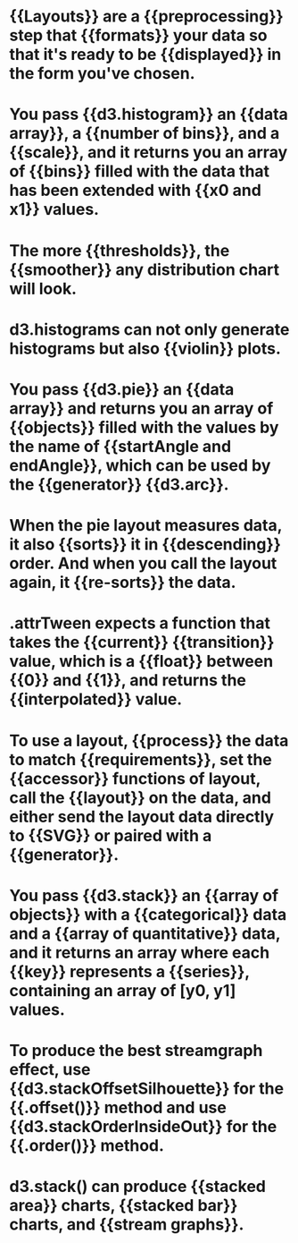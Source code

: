 # {{Layouts}} are a {{preprocessing}} step that {{formats}} your data so that it's ready to be {{displayed}} in the form you've chosen.

# You pass {{d3.histogram}} an {{data array}}, a {{number of bins}}, and a {{scale}}, and it returns you an array of {{bins}} filled with the data that has been extended with {{x0 and x1}} values.

# The more {{thresholds}}, the {{smoother}} any distribution chart will look.

# d3.histograms can not only generate histograms but also {{violin}} plots.

# You pass {{d3.pie}} an {{data array}} and returns you an array of {{objects}} filled with the values by the name of {{startAngle and endAngle}}, which can be used by the {{generator}} {{d3.arc}}.

# When the pie layout measures data, it also {{sorts}} it in {{descending}} order. And when you call the layout again, it {{re-sorts}} the data.

# .attrTween expects a function that takes the {{current}} {{transition}} value, which is a {{float}} between {{0}} and {{1}}, and returns the {{interpolated}} value.

# To use a layout, {{process}} the data to match {{requirements}}, set the {{accessor}} functions of layout, call the {{layout}} on the data, and either send the layout data directly to {{SVG}} or paired with a {{generator}}.

# You pass {{d3.stack}} an {{array of objects}} with a {{categorical}} data and a {{array of quantitative}} data, and it returns an array where each {{key}} represents a {{series}}, containing an array of [y0, y1] values.

# To produce the best streamgraph effect, use {{d3.stackOffsetSilhouette}} for the {{.offset()}} method and use {{d3.stackOrderInsideOut}} for the {{.order()}} method.

# d3.stack() can produce {{stacked area}} charts, {{stacked bar}} charts, and {{stream graphs}}.
